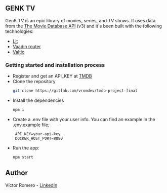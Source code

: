 
## GENK TV

GenK TV is an epic library of movies, series, and TV shows. It uses data from the [The Movie Database API](https://www.themoviedb.org/) (v3) and it's been built with the following technologies:

* [Lit](https://lit.dev/)
* [Vaadin router](https://vaadin.com/router)
* [Valtio](https://valtio.pmnd.rs/)

### Getting started and installation process

- Register and get an API_KEY at [TMDB](https://developers.themoviedb.org/3)
- Clone the repository
   ```sh
   git clone https://gitlab.com/vromdev/tmdb-project-final
   ```
- Install the dependencies
   ```sh
   npm i
   ```
- Create a .env file with your user info. You can find an example in the .env.example file;
   ```
    API_KEY=your-api-key
    DOCKER_HOST_PORT=8080
   ```
- Run the app:
  ```sh
  npm start
  ```
## Author

Víctor Romero - [LinkedIn](https://www.linkedin.com/in/vromdev/)
